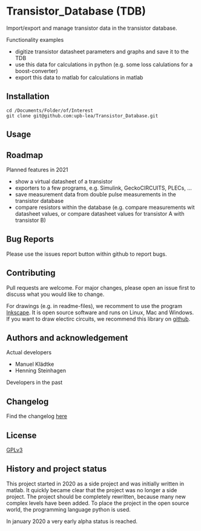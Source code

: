 # Transistor_Database (TDB)
Import/export and manage transistor data in the transistor database.

Functionality examples
 * digitize transistor datasheet parameters and graphs and save it to the TDB
 * use this data for calculations in python (e.g. some loss calulations for a boost-converter)
 * export this data to matlab for calculations in matlab
 


## Installation
```
cd /Documents/Folder/of/Interest   
git clone git@github.com:upb-lea/Transistor_Database.git
```


## Usage


## Roadmap
Planned features in 2021
* show a virtual datasheet of a transistor
* exporters to a few programs, e.g. Simulink, GeckoCIRCUITS, PLECs, ...
* save measurement data from double pulse measurements in the transistor database
* compare resistors within the database (e.g. compare measurements wit datasheet values, or compare datasheet values for transistor A with transistor B)


## Bug Reports
Please use the issues report button within github to report bugs.

## Contributing
Pull requests are welcome. For major changes, please open an issue first to discuss what you would like to change.
     
For drawings (e.g. in readme-files), we recomment to use the program [Inkscape](https://inkscape.org/). It is open source software and runs on Linux, Mac and Windows. If you want to draw electirc circuits, we recommend this library on [github](https://github.com/upb-lea/Inkscape_electric_Symbols).

## Authors and acknowledgement
Actual developers
* Manuel Klädtke
* Henning Steinhagen     
      
Developers in the past


## Changelog
Find the changelog [here](CHANGELOG.md)

## License
[GPLv3](https://choosealicense.com/licenses/gpl-3.0/)

## History and project status
This project started in 2020 as a side project and was initially written in matlab. It quickly became clear that the project was no longer a side project. The project should be completely rewritten, because many new complex levels have been added. To place the project in the open source world, the programming language python is used.      
     
In january 2020 a very early alpha status is reached.
